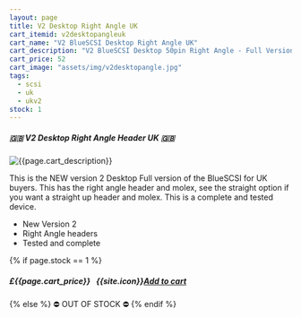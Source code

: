 ```yaml
---
layout: page
title: V2 Desktop Right Angle UK
cart_itemid: v2desktopangleuk
cart_name: "V2 BlueSCSI Desktop Right Angle UK"
cart_description: "V2 BlueSCSI Desktop 50pin Right Angle - Full Version"
cart_price: 52
cart_image: "assets/img/v2desktopangle.jpg"
tags: 
  - scsi
  - uk
  - ukv2
stock: 1
---
```


##### 🇬🇧 V2 Desktop Right Angle Header UK 🇬🇧

![{{page.cart_description}}]({{page.cart_image}})

This is the NEW version 2 Desktop Full version of the BlueSCSI for UK buyers. This has the right angle header and molex, see the straight option if you want a straight up header and molex. This is a complete and tested device.

* New Version 2
* Right Angle headers
* Tested and complete

{% if page.stock == 1 %}
##### £{{page.cart_price}} &nbsp; {{site.icon}}[Add to cart](/cart#{{page.cart_itemid}})
{% else %}
&#9940; OUT OF STOCK &#9940;
{% endif %}